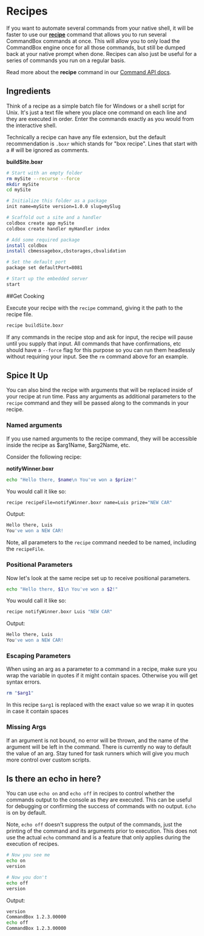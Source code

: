 # Recipes

If you want to automate several commands from your native shell, it will
be faster to use our **[recipe](http://apidocs.ortussolutions.com/commandbox/current/index.html?commandbox/system/modules/system-commands/commands/recipe.html)** command that allows you to run
several CommandBox commands at once. This will allow you to only load
the CommandBox engine once for all those commands, but still be dumped
back at your native prompt when done.  Recipes can also just be useful for a series of commands you run on a regular basis.

Read more about the
**recipe** command in our [Command API docs](http://apidocs.ortussolutions.com/commandbox/current/index.html?commandbox/system/modules/system-commands/commands/recipe.html).

## Ingredients

Think of a recipe as a simple batch file for Windows or a shell script for Unix.  It's just a text file where you place one command on each line and they are executed in order.  Enter the commands exactly as you would from the interactive shell.  

Technically a recipe can have any file extension, but the default recommendation is `.boxr` which stands for "box recipe".  Lines that start with a # will be ignored as comments.

**buildSite.boxr**
```bash
# Start with an empty folder
rm mySite --recurse --force
mkdir mySite
cd mySite

# Initialize this folder as a package
init name=mySite version=1.0.0 slug=mySlug

# Scaffold out a site and a handler
coldbox create app mySite
coldbox create handler myHandler index

# Add some required package
install coldbox
install cbmessagebox,cbstorages,cbvalidation

# Set the default port
package set defaultPort=8081

# Start up the embedded server
start

```

##Get Cooking

Execute your recipe with the `recipe` command, giving it the path to the recipe file.

```bash
recipe buildSite.boxr
```

If any commands in the recipe stop and ask for input, the recipe will pause until you supply that input.  All commands that have confirmations, etc should have a `--force` flag for this purpose so you can run them headlessly without requiring your input.  See the `rm` command above for an example.

## Spice It Up

You can also bind the recipe with arguments that will be replaced inside of your recipe at run time.
Pass any arguments as additional parameters to the `recipe` command and they will be passed along to the commands in your recipe.

### Named arguments
If you use named arguments to the recipe command, they will be accessible inside the recipe as $arg1Name, $arg2Name, etc.

Consider the following recipe:

**notifyWinner.boxr**
```bash
echo "Hello there, $name\n You've won a $prize!"
```

You would call it like so:
```bash
recipe recipeFile=notifyWinner.boxr name=Luis prize="NEW CAR"
```

Output:
```bash
Hello there, Luis
You've won a NEW CAR!
```

Note, all parameters to the `recipe` command needed to be named, including the `recipeFile`.


### Positional Parameters

Now let's look at the same recipe set up to receive positional parameters.

```bash
echo "Hello there, $1\n You've won a $2!"
```

You would call it like so:
```bash
recipe notifyWinner.boxr Luis "NEW CAR"
```

Output:
```bash
Hello there, Luis
You've won a NEW CAR!
```

### Escaping Parameters

When using an arg as a parameter to a command in a recipe, make sure you wrap the variable in quotes if it might contain spaces.  Otherwise you will get syntax errors.

```bash
rm "$arg1"
```

In this recipe `$arg1` is replaced with the exact value so we wrap it in quotes in case it contain spaces

### Missing Args

If an argument is not bound, no error will be thrown, and the name of the argument will be left in the command.  There is currently no way to default the value of an arg.  Stay tuned for task runners which will give you much more control over custom scripts.

## Is there an echo in here?

You can use `echo on` and `echo off` in recipes to control whether the commands output to the console as they are executed.  This can be useful for debugging or confirming the success of commands with no output.  `Echo` is on by default.

Note, `echo off` doesn't suppress the output of the commands, just the printing of the command and its arguments prior to execution.  This does not use the actual `echo` command and is a feature that only applies during the execution of recipes.

```bash
# Now you see me
echo on
version

# Now you don't
echo off
version
```

Output:

```bash
version
CommandBox 1.2.3.00000
echo off
CommandBox 1.2.3.00000
```
